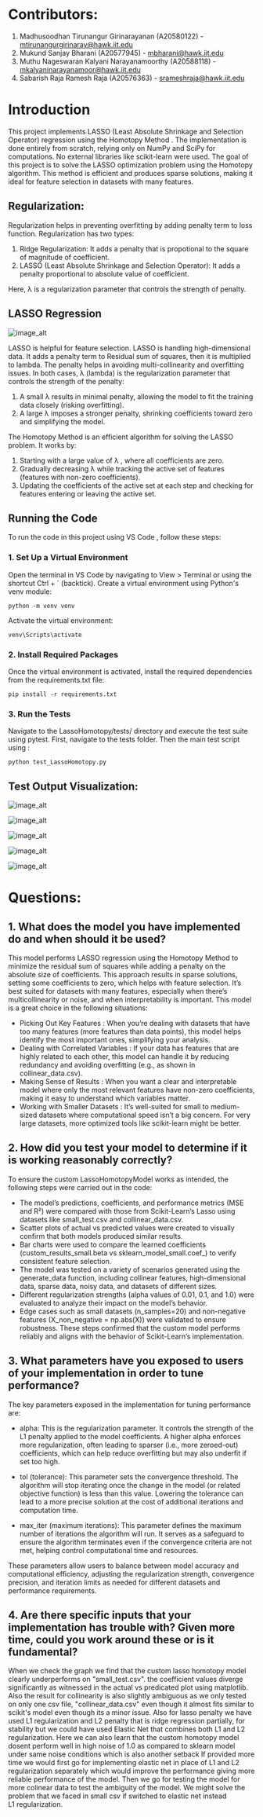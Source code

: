# Contributors:
1. Madhusoodhan Tirunangur Girinarayanan (A20580122) - mtirunangurgirinaray@hawk.iit.edu
2. Mukund Sanjay Bharani (A20577945) - mbharani@hawk.iit.edu
3. Muthu Nageswaran Kalyani Narayanamoorthy (A20588118) - mkalyaninarayanamoor@hawk.iit.edu
4. Sabarish Raja Ramesh Raja (A20576363) - srameshraja@hawk.iit.edu
# <b>Introduction</b>
This project implements LASSO (Least Absolute Shrinkage and Selection Operator) regression using the Homotopy Method . The implementation is done entirely from scratch, relying only on NumPy and SciPy for computations. No external libraries like scikit-learn were used.
The goal of this project is to solve the LASSO optimization problem using the Homotopy algorithm. This method is efficient and produces sparse solutions, making it ideal for feature selection in datasets with many features.

## Regularization:
Regularization helps in preventing overfitting by adding penalty term to loss function. Regularization has two types:
1. Ridge Regularization: It adds a penalty that is propotional to the square of magnitude of coefficient.
2. LASSO (Least Absolute Shrinkage and Selection Operator): It adds a penalty proportional to absolute value of coefficient.

Here, λ is a regularization parameter that controls the strength of penalty.
## LASSO Regression
![image_alt](https://github.com/sabarishraja/Project1/blob/main/Lasso%20Equation.png?raw=true)

LASSO is helpful for feature selection. LASSO is handling high-dimensional data. It adds a penalty term to Residual sum of squares, then it is multiplied to lambda. The penalty helps in avoiding multi-collinearity and overfitting issues.
In both cases, λ (lambda) is the regularization parameter that controls the strength of the penalty:
1. A small λ results in minimal penalty, allowing the model to fit the training data closely (risking overfitting).
2. A large λ imposes a stronger penalty, shrinking coefficients toward zero and simplifying the model.

The Homotopy Method is an efficient algorithm for solving the LASSO problem. It works by:

1. Starting with a large value of λ , where all coefficients are zero.
2. Gradually decreasing λ while tracking the active set of features (features with non-zero coefficients).
3. Updating the coefficients of the active set at each step and checking for features entering or leaving the active set.

## Running the Code
To run the code in this project using VS Code , follow these steps:

### 1. Set Up a Virtual Environment
Open the terminal in VS Code by navigating to View > Terminal or using the shortcut Ctrl + ` (backtick).
Create a virtual environment using Python's venv module:
```
python -m venv venv
```
Activate the virtual environment:
```
venv\Scripts\activate
```
### 2. Install Required Packages
Once the virtual environment is activated, install the required dependencies from the requirements.txt file:
```
pip install -r requirements.txt
```
### 3. Run the Tests
Navigate to the LassoHomotopy/tests/ directory and execute the test suite using pytest.
First, navigate to the tests folder.
Then the main test script using :
```
python test_LassoHomotopy.py
```
## Test Output Visualization:
![image_alt](https://github.com/sabarishraja/Project1/blob/main/Output%20Images/Coefficient%20Comparison%20with%20test%20case%201.jpeg?raw=true)

![image_alt](https://github.com/sabarishraja/Project1/blob/main/Output%20Images/Coefficient%20Comparison%20with%20test%20case%202.jpeg?raw=true)

![image_alt](https://github.com/sabarishraja/Project1/blob/main/Output%20Images/Coeff%20comparison.jpeg?raw=true)

![image_alt](https://github.com/sabarishraja/Project1/blob/main/Output%20Images/Prediction%20Comparison.jpeg?raw=true)

![image_alt](https://github.com/sabarishraja/Project1/blob/main/Output%20Images/Small%20and%20collinear%20data%20test%20case.jpeg?raw=true)
# Questions:

## 1. What does the model you have implemented do and when should it be used?
This model performs LASSO regression using the Homotopy Method to minimize the residual sum of squares while adding a penalty on the absolute size of coefficients. This approach results in sparse solutions, setting some coefficients to zero, which helps with feature selection. It’s best suited for datasets with many features, especially when there’s multicollinearity or noise, and when interpretability is important. This model is a great choice in the following situations:
* Picking Out Key Features :
When you’re dealing with datasets that have too many features (more features than data points), this model helps identify the most important ones, simplifying your analysis.
* Dealing with Correlated Variables :
If your data has features that are highly related to each other, this model can handle it by reducing redundancy and avoiding overfitting (e.g., as shown in collinear_data.csv).
* Making Sense of Results :
When you want a clear and interpretable model where only the most relevant features have non-zero coefficients, making it easy to understand which variables matter.
* Working with Smaller Datasets :
It’s well-suited for small to medium-sized datasets where computational speed isn’t a big concern. For very large datasets, more optimized tools like scikit-learn might be better.
## 2. How did you test your model to determine if it is working reasonably correctly?
To ensure the custom LassoHomotopyModel works as intended, the following steps were carried out in the code:
* The model’s predictions, coefficients, and performance metrics (MSE and R²) were compared with those from Scikit-Learn’s Lasso using datasets like small_test.csv and collinear_data.csv.
* Scatter plots of actual vs predicted values were created to visually confirm that both models produced similar results.
* Bar charts were used to compare the learned coefficients (custom_results_small.beta vs sklearn_model_small.coef_) to verify consistent feature selection.
* The model was tested on a variety of scenarios generated using the generate_data function, including collinear features, high-dimensional data, sparse data, noisy data, and datasets of different sizes.
* Different regularization strengths (alpha values of 0.01, 0.1, and 1.0) were evaluated to analyze their impact on the model’s behavior.
* Edge cases such as small datasets (n_samples=20) and non-negative features (X_non_negative = np.abs(X)) were validated to ensure robustness.
These steps confirmed that the custom model performs reliably and aligns with the behavior of Scikit-Learn’s implementation.
## 3. What parameters have you exposed to users of your implementation in order to tune performance?
The key parameters exposed in the implementation for tuning performance are:
* alpha: 
This is the regularization parameter. It controls the strength of the L1 penalty applied to the model coefficients. A higher alpha enforces more regularization, often leading to sparser (i.e., more zeroed-out) coefficients, which can help reduce overfitting but may also underfit if set too high.

* tol (tolerance):
This parameter sets the convergence threshold. The algorithm will stop iterating once the change in the model (or related objective function) is less than this value. Lowering the tolerance can lead to a more precise solution at the cost of additional iterations and computation time.

* max_iter (maximum iterations):
This parameter defines the maximum number of iterations the algorithm will run. It serves as a safeguard to ensure the algorithm terminates even if the convergence criteria are not met, helping control computational time and resources.

These parameters allow users to balance between model accuracy and computational efficiency, adjusting the regularization strength, convergence precision, and iteration limits as needed for different datasets and performance requirements.
## 4. Are there specific inputs that your implementation has trouble with? Given more time, could you work around these or is it fundamental?
When we check the graph we find that the custom lasso homotopy model clearly underperforms on "small_test.csv". the coefficient values diverge significantly as witnessed in the actual vs predicated plot using matplotlib. Also the result for collinearity is also slightly ambiguous as we only tested on only one csv file, "collinear_data.csv" even though it almost fits similar to scikit's model even though its a minor issue. Also for lasso penalty we have used L1 regularization and L2 penalty that is ridge regression partially, for stability but we could have used Elastic Net that combines both L1 and L2 regularization. Here we can also learn that the custom homotopy model dosent perform well in high noise of 1.0 as compared to sklearn model under same noise conditions which is also another setback
If provided more time we would first go for implementing elastic net in place of L1 and L2 regularization separately which would improve the performance giving more reliable performance of the model.  Then we go for testing the model for more colinear data to test the ambiguity of the model. We might solve the problem that we faced in small csv if switched to elastic net instead L1 regularization.
